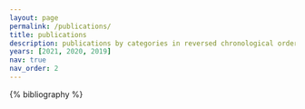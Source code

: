 ```yaml
---
layout: page
permalink: /publications/
title: publications
description: publications by categories in reversed chronological order. generated by jekyll-scholar.
years: [2021, 2020, 2019]
nav: true
nav_order: 2
---
```


<!-- _pages/publications.md -->
<div class="publications">

{% bibliography %}

</div>
